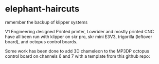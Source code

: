 # elephant-haircuts
remember the backup of klipper systems

V1 Engineering designed Printed printer, Lowrider and mostly printed CNC have all been run with klipper on skr pro, skr mini E3V3, trigorilla (leftover board), and octopus control boards.

Some work has been done to add 3D chameleon to the MP3DP octopus control board on channels 6 and 7 with a template from this github repo: